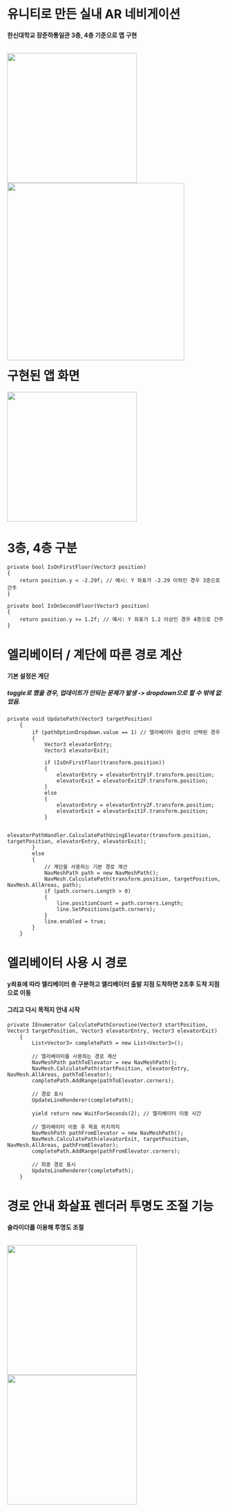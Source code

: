# 유니티로 만든 실내 AR 네비게이션

#### 한신대학교 장준하통일관 3층, 4층 기준으로 맵 구현
<p style="float:left">
  <img src="https://github.com/user-attachments/assets/f7580a05-7a31-496c-a463-c8cf939a1f02" width="300">
  <img src="https://github.com/user-attachments/assets/f11f3daa-e47b-4fab-9d1e-1012fb728ad3" width="410">
</p>

# 구현된 앱 화면
<img src="https://github.com/user-attachments/assets/0b57d7f4-4a50-4b40-b351-23c1b7a6a452" width="300">

# 3층, 4층 구분
    private bool IsOnFirstFloor(Vector3 position)
    {
        return position.y < -2.29f; // 예시: Y 좌표가 -2.29 이하인 경우 3층으로 간주
    }

    private bool IsOnSecondFloor(Vector3 position)
    {
        return position.y >= 1.2f; // 예시: Y 좌표가 1.2 이상인 경우 4층으로 간주
    }

# 엘리베이터 / 계단에 따른 경로 계산
#### 기본 설정은 계단
##### toggle로 했을 경우, 업데이트가 안되는 문제가 발생 -> dropdown으로 할 수 밖에 없었음.

    private void UpdatePath(Vector3 targetPosition)
        {
            if (pathOptionDropdown.value == 1) // 엘리베이터 옵션이 선택된 경우
            {
                Vector3 elevatorEntry;
                Vector3 elevatorExit;
    
                if (IsOnFirstFloor(transform.position))
                {
                    elevatorEntry = elevatorEntry1F.transform.position;
                    elevatorExit = elevatorExit2F.transform.position;
                }
                else
                {
                    elevatorEntry = elevatorEntry2F.transform.position;
                    elevatorExit = elevatorExit1F.transform.position;
                }
    
                elevatorPathHandler.CalculatePathUsingElevator(transform.position, targetPosition, elevatorEntry, elevatorExit);
            }
            else
            {
                // 계단을 사용하는 기본 경로 계산
                NavMeshPath path = new NavMeshPath();
                NavMesh.CalculatePath(transform.position, targetPosition, NavMesh.AllAreas, path);
                if (path.corners.Length > 0)
                {
                    line.positionCount = path.corners.Length;
                    line.SetPositions(path.corners);
                }
                line.enabled = true;
            }
        }

# 엘리베이터 사용 시 경로
#### y좌표에 따라 엘리베이터 층 구분하고 엘리베이터 출발 지점 도착하면 2초후 도착 지점으로 이동
#### 그리고 다시 목적지 안내 시작
    private IEnumerator CalculatePathCoroutine(Vector3 startPosition, Vector3 targetPosition, Vector3 elevatorEntry, Vector3 elevatorExit)
        {
            List<Vector3> completePath = new List<Vector3>();
    
            // 엘리베이터를 사용하는 경로 계산
            NavMeshPath pathToElevator = new NavMeshPath();
            NavMesh.CalculatePath(startPosition, elevatorEntry, NavMesh.AllAreas, pathToElevator);
            completePath.AddRange(pathToElevator.corners);
    
            // 경로 표시
            UpdateLineRenderer(completePath);
    
            yield return new WaitForSeconds(2); // 엘리베이터 이동 시간
    
            // 엘리베이터 이동 후 목표 위치까지
            NavMeshPath pathFromElevator = new NavMeshPath();
            NavMesh.CalculatePath(elevatorExit, targetPosition, NavMesh.AllAreas, pathFromElevator);
            completePath.AddRange(pathFromElevator.corners);
    
            // 최종 경로 표시
            UpdateLineRenderer(completePath);
        }

# 경로 안내 화살표 렌더러 투명도 조절 기능
#### 슬라이더를 이용해 투명도 조절
<p style="float:left">
  <img src="https://github.com/user-attachments/assets/9f7fcb81-ff65-430a-9971-66139cb711be" width="300">
  <img src="https://github.com/user-attachments/assets/b02756ac-04bf-43b0-9232-c592e665be1a" width="300">
</p>

    // 라인의 투명도를 설정하는 메서드
    public void SetLineOpacity(float opacity)
    {
        lineOpacity = opacity;
        if (lineRenderer != null && lineRenderer.material != null)
        {
            Color materialColor = lineRenderer.material.color;
            materialColor.a = opacity; // 알파 채널을 사용하여 투명도 조절
            lineRenderer.material.color = materialColor;
        }

    }

# 검색기능 (작업중)
#### 검색후 목적지 변경까지 완료
#### (오류) 중복된 단어 입력되면 여러개가 리스트로 나와야 하는데 하나밖에 안나오는 문제있음.
<img src="https://github.com/user-attachments/assets/8a2706af-56f3-4d14-b10a-80d790d79023" width="300">

# 미구현 기능들
#### 1. 비콘 연동 플레이어 위치 변경
#### 2. 도착시간 계산
#### 3. 2D 지도 전환
